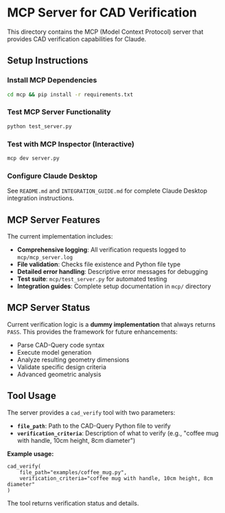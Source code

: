 # MCP Server for CAD Verification

This directory contains the MCP (Model Context Protocol) server that provides CAD verification capabilities for Claude.

## Setup Instructions

### Install MCP Dependencies
```bash
cd mcp && pip install -r requirements.txt
```

### Test MCP Server Functionality
```bash
python test_server.py
```

### Test with MCP Inspector (Interactive)
```bash
mcp dev server.py
```

### Configure Claude Desktop
See `README.md` and `INTEGRATION_GUIDE.md` for complete Claude Desktop integration instructions.

## MCP Server Features

The current implementation includes:
- **Comprehensive logging**: All verification requests logged to `mcp/mcp_server.log`
- **File validation**: Checks file existence and Python file type
- **Detailed error handling**: Descriptive error messages for debugging  
- **Test suite**: `mcp/test_server.py` for automated testing
- **Integration guides**: Complete setup documentation in `mcp/` directory

## MCP Server Status

Current verification logic is a **dummy implementation** that always returns `PASS`. This provides the framework for future enhancements:
- Parse CAD-Query code syntax
- Execute model generation
- Analyze resulting geometry dimensions
- Validate specific design criteria
- Advanced geometric analysis

## Tool Usage

The server provides a `cad_verify` tool with two parameters:
- **`file_path`**: Path to the CAD-Query Python file to verify
- **`verification_criteria`**: Description of what to verify (e.g., "coffee mug with handle, 10cm height, 8cm diameter")

**Example usage:**
```
cad_verify(
    file_path="examples/coffee_mug.py",
    verification_criteria="coffee mug with handle, 10cm height, 8cm diameter"
)
```

The tool returns verification status and details.